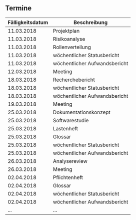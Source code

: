 ## Termine
 
| Fälligkeitsdatum | Beschreibung                  | 
|------------------|-------------------------------| 
| 11.03.2018       | Projektplan                   | 
| 11.03.2018       | Risikoanalyse                 | 
| 11.03.2018       | Rollenverteilung              | 
| 11.03.2018       | wöchentlicher Statusbericht   | 
| 11.03.2018       | wöchentlicher Aufwandsbericht | 
| 12.03.2018       | Meeting                       | 
| 18.03.2018       | Recherchebericht              | 
| 18.03.2018       | wöchentlicher Statusbericht   | 
| 18.03.2018       | wöchentlicher Aufwandsbericht | 
| 19.03.2018       | Meeting                       | 
| 25.03.2018       | Dokumentationskonzept         | 
| 25.03.2018       | Softwarestudie                | 
| 25.03.2018       | Lastenheft                    | 
| 25.03.2018       | Glossar                       | 
| 25.03.2018       | wöchentlicher Statusbericht   | 
| 25.03.2018       | wöchentlicher Aufwandsbericht | 
| 26.03.2018       | Analysereview                 | 
| 26.03.2018       | Meeting                       | 
| 02.04.2018       | Pflichtenheft                 | 
| 02.04.2018       | Glossar                       | 
| 02.04.2018       | wöchentlicher Statusbericht   | 
| 02.04.2018       | wöchentlicher Aufwandsbericht | 
| ...              | ...                           | 
